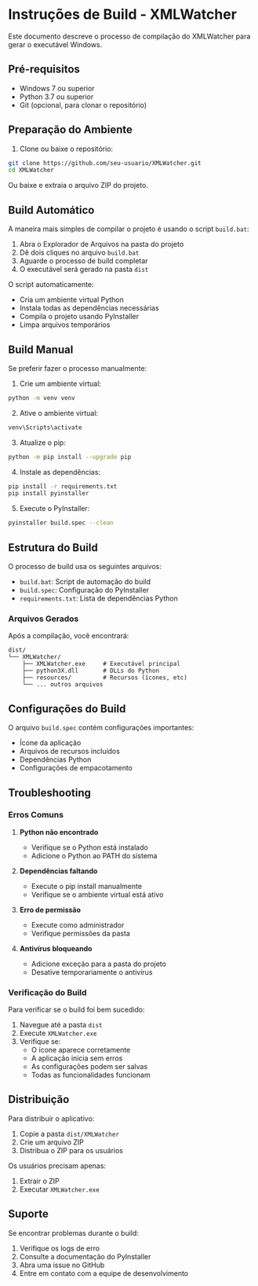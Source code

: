 # Instruções de Build - XMLWatcher

Este documento descreve o processo de compilação do XMLWatcher para gerar o executável Windows.

## Pré-requisitos

- Windows 7 ou superior
- Python 3.7 ou superior
- Git (opcional, para clonar o repositório)

## Preparação do Ambiente

1. Clone ou baixe o repositório:
```bash
git clone https://github.com/seu-usuario/XMLWatcher.git
cd XMLWatcher
```

Ou baixe e extraia o arquivo ZIP do projeto.

## Build Automático

A maneira mais simples de compilar o projeto é usando o script `build.bat`:

1. Abra o Explorador de Arquivos na pasta do projeto
2. Dê dois cliques no arquivo `build.bat`
3. Aguarde o processo de build completar
4. O executável será gerado na pasta `dist`

O script automaticamente:
- Cria um ambiente virtual Python
- Instala todas as dependências necessárias
- Compila o projeto usando PyInstaller
- Limpa arquivos temporários

## Build Manual

Se preferir fazer o processo manualmente:

1. Crie um ambiente virtual:
```bash
python -m venv venv
```

2. Ative o ambiente virtual:
```bash
venv\Scripts\activate
```

3. Atualize o pip:
```bash
python -m pip install --upgrade pip
```

4. Instale as dependências:
```bash
pip install -r requirements.txt
pip install pyinstaller
```

5. Execute o PyInstaller:
```bash
pyinstaller build.spec --clean
```

## Estrutura do Build

O processo de build usa os seguintes arquivos:

- `build.bat`: Script de automação do build
- `build.spec`: Configuração do PyInstaller
- `requirements.txt`: Lista de dependências Python

### Arquivos Gerados

Após a compilação, você encontrará:

```
dist/
└── XMLWatcher/
    ├── XMLWatcher.exe     # Executável principal
    ├── python3X.dll       # DLLs do Python
    ├── resources/         # Recursos (ícones, etc)
    └── ... outros arquivos
```

## Configurações do Build

O arquivo `build.spec` contém configurações importantes:

- Ícone da aplicação
- Arquivos de recursos incluídos
- Dependências Python
- Configurações de empacotamento

## Troubleshooting

### Erros Comuns

1. **Python não encontrado**
   - Verifique se o Python está instalado
   - Adicione o Python ao PATH do sistema

2. **Dependências faltando**
   - Execute o pip install manualmente
   - Verifique se o ambiente virtual está ativo

3. **Erro de permissão**
   - Execute como administrador
   - Verifique permissões da pasta

4. **Antivírus bloqueando**
   - Adicione exceção para a pasta do projeto
   - Desative temporariamente o antivírus

### Verificação do Build

Para verificar se o build foi bem sucedido:

1. Navegue até a pasta `dist`
2. Execute `XMLWatcher.exe`
3. Verifique se:
   - O ícone aparece corretamente
   - A aplicação inicia sem erros
   - As configurações podem ser salvas
   - Todas as funcionalidades funcionam

## Distribuição

Para distribuir o aplicativo:

1. Copie a pasta `dist/XMLWatcher`
2. Crie um arquivo ZIP
3. Distribua o ZIP para os usuários

Os usuários precisam apenas:
1. Extrair o ZIP
2. Executar `XMLWatcher.exe`

## Suporte

Se encontrar problemas durante o build:

1. Verifique os logs de erro
2. Consulte a documentação do PyInstaller
3. Abra uma issue no GitHub
4. Entre em contato com a equipe de desenvolvimento 